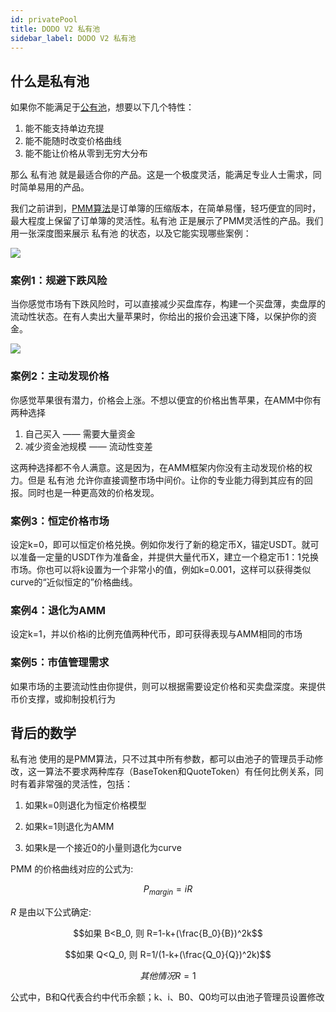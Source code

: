 ```yaml
---
id: privatePool
title: DODO V2 私有池
sidebar_label: DODO V2 私有池
---
```


## 什么是私有池

如果你不能满足于[公有池](./publicPool)，想要以下几个特性：

1. 能不能支持单边充提
2. 能不能随时改变价格曲线
3. 能不能让价格从零到无穷大分布

那么 私有池 就是最适合你的产品。这是一个极度灵活，能满足专业人士需求，同时简单易用的产品。

我们之前讲到，[PMM算法](./pmm)是订单簿的压缩版本，在简单易懂，轻巧便宜的同时，最大程度上保留了订单簿的灵活性。私有池 正是展示了PMM灵活性的产品。我们用一张深度图来展示 私有池 的状态，以及它能实现哪些案例：

![](https://dodoex.github.io/cn/img/dpp_1.png)

### 案例1：规避下跌风险

当你感觉市场有下跌风险时，可以直接减少买盘库存，构建一个买盘薄，卖盘厚的流动性状态。在有人卖出大量苹果时，你给出的报价会迅速下降，以保护你的资金。

![](https://dodoex.github.io/cn/img/dpp_2.png)


### 案例2：主动发现价格

你感觉苹果很有潜力，价格会上涨。不想以便宜的价格出售苹果，在AMM中你有两种选择

1. 自己买入 —— 需要大量资金
2. 减少资金池规模 —— 流动性变差

这两种选择都不令人满意。这是因为，在AMM框架内你没有主动发现价格的权力。但是 私有池 允许你直接调整市场中间价。让你的专业能力得到其应有的回报。同时也是一种更高效的价格发现。

### 案例3：恒定价格市场

设定k=0，即可以恒定价格兑换。例如你发行了新的稳定币X，锚定USDT。就可以准备一定量的USDT作为准备金，并提供大量代币X，建立一个稳定币1：1兑换市场。你也可以将k设置为一个非常小的值，例如k=0.001，这样可以获得类似curve的“近似恒定的”价格曲线。

### 案例4：退化为AMM

设定k=1，并以价格i的比例充值两种代币，即可获得表现与AMM相同的市场

### 案例5：市值管理需求

如果市场的主要流动性由你提供，则可以根据需要设定价格和买卖盘深度。来提供币价支撑，或抑制投机行为


## 背后的数学

私有池 使用的是PMM算法，只不过其中所有参数，都可以由池子的管理员手动修改，这一算法不要求两种库存（BaseToken和QuoteToken）有任何比例关系，同时有着非常强的灵活性，包括：

1. 如果k=0则退化为恒定价格模型

2. 如果k=1则退化为AMM

3. 如果k是一个接近0的小量则退化为curve

PMM 的价格曲线对应的公式为:

$$P_{margin}=iR$$

$R$ 是由以下公式确定:

$$如果 B<B_0, 则 R=1-k+(\frac{B_0}{B})^2k$$

$$如果 Q<Q_0, 则 R=1/(1-k+(\frac{Q_0}{Q})^2k)$$

$$其他情况 R=1$$

公式中，B和Q代表合约中代币余额；k、i、B0、Q0均可以由池子管理员设置修改

